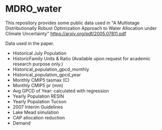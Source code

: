 # MDRO_water
This repository provides some public data used in "A Multistage Distributionally Robust Optimization Approach to Water Allocation under Climate Uncertainty"
https://arxiv.org/pdf/2005.07811.pdf

Data used in the paper.

- Historical July Population
- HistoricFamily Units  &  Ratio (Available upon request for academic research purpose only.)
- Historical_population_gpcd_monthly
- Historical_population_gpcd_year
- Monthly CMIP5 tasmax (C) 
- Monthly CMIP5 pr (mm)
- Avg GPCD of Year: calculated with regression 
- Yearly Population RESIN
- Yearly Population Tucson
- 2007 Interim Guidelines
- Lake Mead simulation
- CAP allocation reduction
- Demand
